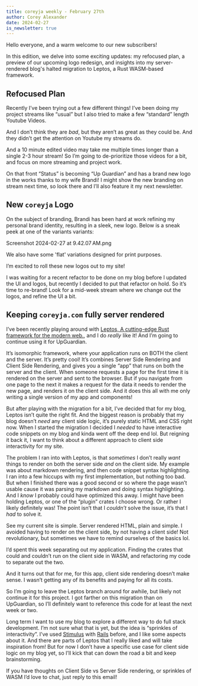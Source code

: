 ```yaml
---
title: coreyja weekly - February 27th
author: Corey Alexander
date: 2024-02-27
is_newsletter: true
---
```


Hello everyone, and a warm welcome to our new subscribers!

In this edition, we delve into some exciting updates: my refocused plan, a preview of our upcoming logo redesign, and insights into my server-rendered blog's halted migration to Leptos, a Rust WASM-based framework.

## Refocused Plan

Recently I’ve been trying out a few different things! I’ve been doing my project streams like “usual” but I also tried to make a few “standard” length Youtube Videos.

And I don’t think they are _bad_, but they aren’t as great as they could be. And they didn’t get the attention on Youtube my streams do.

And a 10 minute edited video may take me multiple times longer than a single 2-3 hour stream! So I’m going to de-prioritize those videos for a bit, and focus on more streaming and project work.

On that front “Status” is becoming “Up Guardian” and has a brand new logo in the works thanks to my wife Brandi! I might show the  new branding on stream next time, so look there and I’ll also feature it my next newsletter.

## New `coreyja` Logo

On the subject of branding, Brandi has been hard at work refining my personal brand identity, resulting in a sleek, new logo. Below is a sneak peek at one of the variants variants:

Screenshot 2024-02-27 at 9.42.07 AM.png

We also have some 'flat' variations designed for print purposes.

I’m excited to roll these new logos out to my site!

I was waiting for a recent refactor to be done on my blog before I updated the UI and logos, but recently I decided to put that refactor on hold.
So it’s time to re-brand! Look for a mid-week stream where we change out the logos, and refine the UI a bit.

## Keeping `coreyja.com` fully server rendered

I’ve been recently playing around with [Leptos, A cutting-edge Rust framework for the modern web.](https://leptos.dev/), and I do _really_ like it! And I’m going to continue using it for UpGuardian.

It’s isomorphic framework, where your application runs on BOTH the client and the server. It’s pretty cool!
It’s combines Server Side Rendering and Client Side Rendering, and gives you a single “app” that runs on both the server and the client. When someone requests a page for the first time it is rendered on the server and sent to the browser. But if you navigate from one page to the next it makes a request for the data it needs to render the new page, and renders it on the client side. And it does this all with me only writing a single version of my app and components!

But after playing with the migration for a bit, I’ve decided that for my blog, Leptos isn’t quite the right fit.
And the biggest reason is probably that my blog doesn’t _need_ any client side logic, it’s purely static HTML and CSS right now. When I started the migration I decided I _needed_ to have interactive code snippets on my blog and kinda went off the deep end lol. But reigning it back it, I want to think about a different approach to client side interactivity for my site.

The problem I ran into with Leptos, is that _sometimes_ I don’t really _want_ things to render on both the server side _and_ on the client side. My example was about markdown rendering, and then code snippet syntax highlighting. I ran into a few hiccups with my first implementation, but nothing too bad. But when I finished there was a good second or so where the page wasn’t usable cause it was parsing my markdown and doing syntax highlighting. And I _know_ I probably could have optimized this away. I might have been holding Leptos, or one of the “plugin” crates I choose wrong. Or rather I likely definitely was! The point isn’t that I _couldn’t_ solve the issue, it’s that I _had_ to solve it.

See my current site is simple. Server rendered HTML, plain and simple. I avoided having to render on the client side, by not having a client side! Not revolutionary, but sometimes we have to remind ourselves of the basics lol.

I’d spent this week separating out my application. Finding the crates that could and couldn’t run on the client side in WASM, and refactoring my code to separate out the two.

And it turns out that for me, for this app, client side rendering doesn’t make sense. I wasn’t getting any of its benefits and paying for all its costs.

So I’m going to leave the Leptos branch around for awhile, but likely not continue it for this project. I got farther on this migration than on UpGuardian, so I’ll definitely want to reference this code for at least the next week or two.

Long term I want to use my blog to explore a different way to do full stack development. I’m not sure what that is yet, but the idea is “sprinkles of interactivity”. I’ve used [Stimulus](https://stimulus.hotwired.dev/) with [Rails](https://rubyonrails.org/) before, and I like some aspects about it. And there are parts of Leptos that I really liked and will take inspiration from! But for now I don’t have a specific use case for client side logic on my blog yet, so I’ll kick that can down the road a bit and keep brainstorming.

If you have thoughts on Client Side vs Server Side rendering, or sprinkles of WASM I’d love to chat, just reply to this email!

